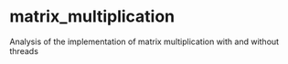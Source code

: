# matrix_multiplication
Analysis of the implementation of matrix multiplication with and without threads
